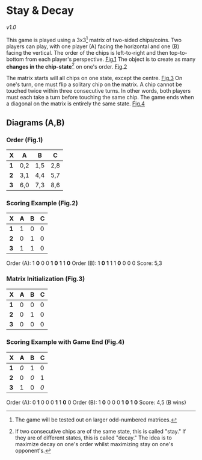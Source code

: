 # Stay & Decay
_v1.0_

This game is played using a 3x3[^1] matrix of two-sided chips/coins.
Two players can play, with one player (A) facing the horizontal and one (B) facing the vertical.
The order of the chips is left-to-right and then top-to-bottom from each player's perspective. [Fig.1](#order-fig1)
The object is to create as many **changes in the chip-state**[^2] on one's order. [Fig.2](#scoring-example-fig2)

The matrix starts will all chips on one state, except the centre. [Fig.3](#matrix-initialization-fig3)
On one's turn, one must flip a solitary chip on the matrix.
A chip cannot be touched twice within three consecutive turns.
In other words, both players must each take a turn before touching the same chip.
The game ends when a diagonal on the matrix is entirely the same state. [Fig.4](#scoring-example-with-game-end-fig4)

[^1]: The game will be tested out on larger odd-numbered matrices.
[^2]: If two consecutive chips are of the same state, this is called "stay."
If they are of different states, this is called "decay."
The idea is to maximize decay on one's order whilst maximizing stay on one's opponent's.

## Diagrams (A,B)

### Order (Fig.1)
X     | A   | B   | C
  --- | --- | --- | ---
**1** | 0,2 | 1,5 | 2,8
**2** | 3,1 | 4,4 | 5,7
**3** | 6,0 | 7,3 | 8,6

### Scoring Example (Fig.2)
X     | A   | B   | C
  --- | --- | --- | ---
**1** | 1   | 0   | 0
**2** | 0   | 1   | 0
**3** | 1   | 1   | 0
Order (A): 1 **0** 0 0 **1** **0** **1** 1 **0**
Order (B): 1 **0** **1** 1 1 **0** 0 0 0
Score: 5,3

### Matrix Initialization (Fig.3)
X     | A   | B   | C
  --- | --- | --- | ---
**1** | 0   | 0   | 0
**2** | 0   | 1   | 0
**3** | 0   | 0   | 0

### Scoring Example with Game End (Fig.4)
X     | A   | B   | C
  --- | --- | --- | ---
**1** | *0* | 1   | 0
**2** | 0   | *0* | 1
**3** | 1   | 0   | *0*
Order (A): 0 **1** 0 0 0 **1** 1 **0** 0
Order (B): 1 **0** 0 0 0 **1** **0** **1** **0**
Score: 4,5 (B wins)
